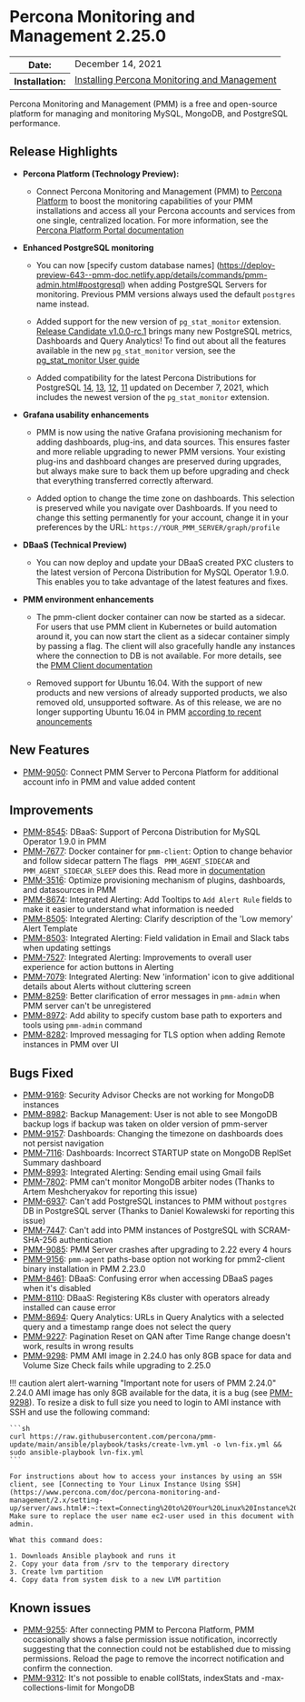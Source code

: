 # Percona Monitoring and Management 2.25.0

<table class="docutils field-list" frame="void" rules="none">
  <colgroup>
    <col class="field-name">
    <col class="field-body">
  </colgroup>
  <tbody valign="top">
    <tr class="field-odd field">
      <th class="field-name">Date:</th>
      <td class="field-body">December 14, 2021</td>
    </tr>
    <tr class="field-even field">
      <th class="field-name">Installation:</th>
      <td class="field-body">
        <a class="reference external" href="https://www.percona.com/software/pmm/quickstart">Installing Percona Monitoring and Management</a></td>
    </tr>
  </tbody>
</table>

Percona Monitoring and Management (PMM) is a free and open-source platform for managing and monitoring MySQL, MongoDB, and PostgreSQL performance.

## Release Highlights 
- **Percona Platform (Technology Preview):** 
    - Connect Percona Monitoring and Management (PMM) to [Percona Platform](https://www.percona.com/software/percona-platform) to boost the monitoring capabilities of your PMM installations and access all your Percona accounts and services from one single, centralized location. For more information, see the [Percona Platform Portal documentation](https://docs.percona.com/percona-platform/connect-pmm.html)



- **Enhanced PostgreSQL monitoring**
    - You can now [specify custom database names] (https://deploy-preview-643--pmm-doc.netlify.app/details/commands/pmm-admin.html#postgresql) when adding PostgreSQL Servers for monitoring. Previous PMM versions always used the default `postgres` name instead. 


    -  Added support for the new version of `pg_stat_monitor` extension. [Release Candidate v1.0.0-rc.1](https://github.com/percona/pg_stat_monitor/releases/tag/1.0.0-rc.1) brings many new PostgreSQL metrics, Dashboards and Query Analytics! To find out about all the features available in the new `pg_stat_monitor` version, see the [pg_stat_monitor User guide](https://github.com/percona/pg_stat_monitor/blob/1.0.0-rc.1/docs/USER_GUIDE.md) 


    - Added compatibility for the latest Percona Distributions for PostgreSQL [14](https://www.percona.com/doc/postgresql/LATEST/release-notes-v14.1.upd2.html), [13](https://www.percona.com/doc/postgresql/13/release-notes-v13.5.upd2.html), [12](https://www.percona.com/doc/postgresql/12/release-notes-v12.8.upd.html), [11](https://www.percona.com/doc/postgresql/11/release-notes-v11.13.upd.html) updated on December 7, 2021, which includes the newest version of the `pg_stat_monitor` extension.  




- **Grafana usability enhancements**
    - PMM is now using the native Grafana provisioning mechanism for adding dashboards, plug-ins, and data sources. This ensures faster and more reliable upgrading to newer PMM versions. 
Your existing plug-ins and dashboard changes are preserved during upgrades, but always make sure to back them up before upgrading and check that everything transferred correctly afterward. 


    - Added option to change the time zone on dashboards. This selection is preserved while you navigate over Dashboards. If you need to change this setting permanently for your account, change it in your preferences by the URL: `https://YOUR_PMM_SERVER/graph/profile`


- **DBaaS (Technical Preview)**
    - You can now deploy and update your DBaaS created PXC clusters to the latest version of Percona Distribution for MySQL Operator 1.9.0. This enables you to take advantage of the latest features and fixes. 


- **PMM environment enhancements**
     - The pmm-client docker container can now be started as a sidecar.  For users that use PMM client in Kubernetes or build automation around it, you can now start the client as a sidecar container simply by passing a flag.  The client will also gracefully handle any instances where the connection to DB  is not available. For more details, see the [PMM Client documentation](https://www.percona.com/doc/percona-monitoring-and-management/2.x/setting-up/client/index.html#install)

    - Removed support for Ubuntu 16.04. With the support of new products and new versions of already supported products, we also removed old, unsupported software. As of this release, we are no longer supporting Ubuntu 16.04 in PMM [according to recent anouncements](https://www.percona.com/blog/eol-pmmv1-mongo40-ubuntu1604)


## New Features

- [PMM-9050](https://jira.percona.com/browse/PMM-9050): Connect PMM Server to Percona Platform for additional account info in PMM and value added content

## Improvements

- [PMM-8545](https://jira.percona.com/browse/PMM-8545): DBaaS: Support of Percona Distribution for MySQL Operator 1.9.0 in PMM
- [PMM-7677](https://jira.percona.com/browse/PMM-7677): Docker container for `pmm-client`: Option to change behavior and follow sidecar pattern The flags ` PMM_AGENT_SIDECAR` and `PMM_AGENT_SIDECAR_SLEEP` does this. Read more in [documentation](https://www.percona.com/doc/percona-monitoring-and-management/2.x/setting-up/client/index.html#docker)
- [PMM-3516](https://jira.percona.com/browse/PMM-3516): Optimize provisioning mechanism of plugins, dashboards, and datasources in PMM
- [PMM-8674](https://jira.percona.com/browse/PMM-8674): Integrated Alerting: Add Tooltips to `Add Alert Rule` fields to make it easier to understand what information is needed
- [PMM-8505](https://jira.percona.com/browse/PMM-8505): Integrated Alerting: Clarify description of the 'Low memory' Alert Template
- [PMM-8503](https://jira.percona.com/browse/PMM-8503): Integrated Alerting: Field validation in Email and Slack tabs when updating settings
- [PMM-7527](https://jira.percona.com/browse/PMM-7527): Integrated Alerting: Improvements to overall user experience for action buttons in Alerting
- [PMM-7079](https://jira.percona.com/browse/PMM-7079): Integrated Alerting: New 'information' icon to give additional details about Alerts without cluttering screen
- [PMM-8259](https://jira.percona.com/browse/PMM-8259): Better clarification of error messages in `pmm-admin` when PMM server can't be unregistered
- [PMM-8972](https://jira.percona.com/browse/PMM-8972): Add ability to specify custom base path to exporters and tools using `pmm-admin` command
- [PMM-8282](https://jira.percona.com/browse/PMM-8282): Improved messaging for TLS option when adding Remote instances in PMM over UI

## Bugs Fixed

- [PMM-9169](https://jira.percona.com/browse/PMM-9169): Security Advisor Checks are not working for MongoDB instances
- [PMM-8982](https://jira.percona.com/browse/PMM-8982): Backup Management: User is not able to see MongoDB backup logs if backup was taken on older version of pmm-server
- [PMM-9157](https://jira.percona.com/browse/PMM-9157): Dashboards: Changing the timezone on dashboards does not persist navigation
- [PMM-7116](https://jira.percona.com/browse/PMM-7116): Dashboards: Incorrect STARTUP state on MongoDB ReplSet Summary dashboard
- [PMM-8993](https://jira.percona.com/browse/PMM-8993): Integrated Alerting: Sending email using Gmail fails
- [PMM-7802](https://jira.percona.com/browse/PMM-7802): PMM can't monitor MongoDB arbiter nodes (Thanks to Artem Meshcheryakov for reporting this issue)
- [PMM-6937](https://jira.percona.com/browse/PMM-6937): Can't add PostgreSQL instances to PMM without `postgres` DB in PostgreSQL server (Thanks to Daniel Kowalewski for reporting this issue)
- [PMM-7447](https://jira.percona.com/browse/PMM-7447): Can't add into PMM instances of PostgreSQL with SCRAM-SHA-256 authentication
- [PMM-9085](https://jira.percona.com/browse/PMM-9085): PMM Server crashes after upgrading to 2.22 every 4 hours
- [PMM-9156](https://jira.percona.com/browse/PMM-9156): `pmm-agent` paths-base option not working for pmm2-client binary installation in PMM 2.23.0
- [PMM-8461](https://jira.percona.com/browse/PMM-8461): DBaaS: Confusing error when accessing DBaaS pages when it's disabled
- [PMM-8110](https://jira.percona.com/browse/PMM-8110): DBaaS: Registering K8s cluster with operators already installed can cause error
- [PMM-8694](https://jira.percona.com/browse/PMM-8694): Query Analytics: URLs in Query Analytics with a selected query and a timestamp range does not select the query
- [PMM-9227](https://jira.percona.com/browse/PMM-9227): Pagination Reset on QAN after Time Range change doesn't work, results in wrong results
- [PMM-9298](https://jira.percona.com/browse/PMM-9298): PMM AMI image in 2.24.0 has only 8GB space for data and Volume Size Check fails while upgrading to 2.25.0

!!! caution alert alert-warning "Important note for users of PMM 2.24.0"
    2.24.0 AMI image has only 8GB available for the data, it is a bug (see [PMM-9298](https://jira.percona.com/browse/PMM-9298)). To resize a disk to full size you need to login to AMI instance with SSH and use the following command:

    ```sh
    curl https://raw.githubusercontent.com/percona/pmm-update/main/ansible/playbook/tasks/create-lvm.yml -o lvn-fix.yml && sudo ansible-playbook lvn-fix.yml
    ```

    For instructions about how to access your instances by using an SSH client, see [Connecting to Your Linux Instance Using SSH](https://www.percona.com/doc/percona-monitoring-and-management/2.x/setting-up/server/aws.html#:~:text=Connecting%20to%20Your%20Linux%20Instance%20Using%20SSH)
    Make sure to replace the user name ec2-user used in this document with admin.

    What this command does:

    1. Downloads Ansible playbook and runs it
    2. Copy your data from /srv to the temporary directory
    3. Create lvm partition
    4. Copy data from system disk to a new LVM partition
    
## Known issues
- [PMM-9255](https://jira.percona.com/browse/PMM-9255): After connecting PMM to Percona Platform, PMM occasionally shows a false permission issue notification, incorrectly suggesting that the connection could not be established due to missing permissions. Reload the page to remove the incorrect notification and confirm the connection.
- [PMM-9312](https://jira.percona.com/browse/PMM-9312): It's not possible to enable collStats, indexStats and -max-collections-limit for MongoDB
